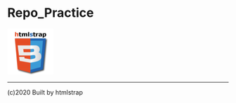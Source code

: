 # Repo_Practice    
![htmlstrap](./img/my-logo_x50.png)
__________________________  
(c)2020 Built by htmlstrap